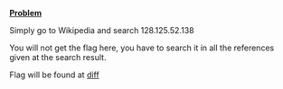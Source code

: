 [**Problem**](https://ctflearn.com/challenge/168)

Simply go to Wikipedia and search 128.125.52.138

You will not get the flag here, you have to search it in all the references given at the search result.

Flag will be found at [diff](https://en.wikipedia.org/w/index.php?title=Flag&diff=prev&oldid=676540540)
